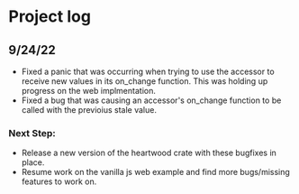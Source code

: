 # Project log

## 9/24/22
* Fixed a panic that was occurring when trying to use the accessor to receive new values in its on_change function. This was holding up progress on the web implmentation.
* Fixed a bug that was causing an accessor's on_change function to be called with the previoius stale value.

### Next Step:
* Release a new version of the heartwood crate with these bugfixes in place.
* Resume work on the vanilla js web example and find more bugs/missing features to work on.
